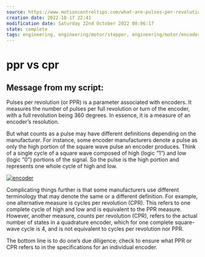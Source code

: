```yaml
---
source: https://www.motioncontroltips.com/what-are-pulses-per-revolution-for-encoders
creation date: 2022-10-17 22:41
modification date: Saturday 22nd October 2022 00:06:17
state: complete
tags: engineering, engineering/motor/stepper, engineering/motor/encoders
---
```


# ppr vs cpr

Message from my script:
---

Pulses per revolution (or PPR) is a parameter associated with encoders. It measures the number of pulses per full revolution or turn of the encoder, with a full revolution being 360 degrees. In essence, it is a measure of an encoder’s resolution.

But what counts as a pulse may have different definitions depending on the manufacturer. For instance, some encoder manufacturers denote a pulse as only the high portion of the square wave pulse an encoder produces. Think of a single cycle of a square wave composed of high (logic “1”) and low (logic “0”) portions of the signal. So the pulse is the high portion and represents one whole cycle of high and low.

[![encoder](https://939506.smushcdn.com/2600047/wp-content/uploads/2018/04/Encoder_Measure_CUI.png?lossy=1&strip=1&webp=1)](https://www.motioncontroltips.com/wp-content/uploads/2018/04/Encoder_Measure_CUI.png)

Complicating things further is that some manufacturers use different terminology that may denote the same or a different definition. For example, one alternative measure is cycles per revolution (CPR). This refers to one complete cycle of high and low and is equivalent to the PPR measure. However, another measure, counts per revolution (CPR), refers to the actual number of states in a quadrature encoder, which for one complete square-wave cycle is 4, and is not equivalent to cycles per revolution nor PPR.

The bottom line is to do one’s due diligence; check to ensure what PPR or CPR refers to in the specifications for an individual encoder.

